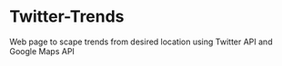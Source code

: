 # Twitter-Trends
Web page to scape trends from desired location using Twitter API and Google Maps API 
